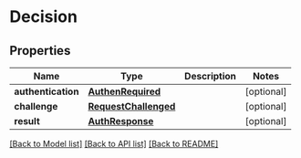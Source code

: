 # Decision

## Properties
Name | Type | Description | Notes
------------ | ------------- | ------------- | -------------
**authentication** | [**AuthenRequired**](AuthenRequired.md) |  | [optional] 
**challenge** | [**RequestChallenged**](RequestChallenged.md) |  | [optional] 
**result** | [**AuthResponse**](AuthResponse.md) |  | [optional] 

[[Back to Model list]](../README.md#documentation-for-models) [[Back to API list]](../README.md#documentation-for-api-endpoints) [[Back to README]](../README.md)


